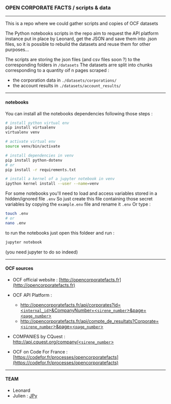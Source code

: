 ### OPEN CORPORATE FACTS / scripts & data
-------------------

This is a repo where we could gather scripts and copies of OCF datasets

The Python notebooks scripts in the repo aim to request the API platform instance put in place by Leonard, get the JSON and save them into .json files, 
so it is possible to rebuild the datasets and reuse them for other purposes...

The scripts are storing the json files (and csv files soon ?) to the corresponding folders in `/datasets`
The datasets arre split into chunks corresponding to a quantity oif n pages scraped : 

- the corporation data in `./datasets/corporations/`
- the account results in `./datasets/account_results/`

----------
#### notebooks

You can install all the notebooks dependencies following those steps : 

```bash
# install python virtual env
pip install virtualenv
virtualenv venv

# activate virtual env
source venv/bin/activate

# install dependencies in venv
pip install python-dotenv
# or
pip install -r requirements.txt

# install a kernel of a jupyter notebook in venv
ipython kernel install --user --name=venv

``` 

For some notebooks you'll need to load and access variables stored in a hidden/ignored file `.env`
So just create this file containing those secret variables by copying the `example.env` file and rename it `.env`
Or type :
```bash
touch .env
# or
nano .env
``` 


to run the notebooks just open this foldeer and run : 

```bash
jupyter notebook
```

(you need jupyter to do so indeed)

----------
#### OCF sources 

- OCF official website : [http://opencorporatefacts.fr](http://opencorporatefacts.fr)

- OCF API Platform : 
	- [http://opencorporatefacts.fr/api/corporates?id=<`internal_id`>&CompanyNumber=<`sirene_number`>&page=<`page_number`>](http://opencorporatefacts.fr/api)
	- [http://opencorporatefacts.fr/api/compte_de_resultats?Corporate=<`sirene_number`>&page=<`page_number`>](http://opencorporatefacts.fr/api)

- COMPANIES by CQuest : [http://api.cquest.org/company/<`sirene_number`>](http://api.cquest.org/company/832277370)

- OCF on Code For France : [https://codefor.fr/processes/opencorporatefacts](https://codefor.fr/processes/opencorporatefacts)


------------
#### TEAM

- Leonard 
- Julien : [JPy](https://github.com/JulienParis)  


